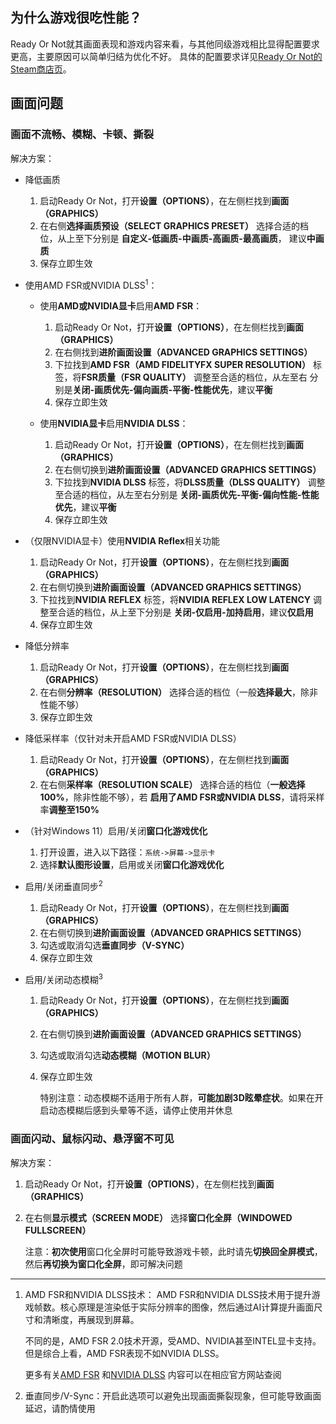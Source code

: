 ## 为什么游戏很吃性能？

Ready Or Not就其画面表现和游戏内容来看，与其他同级游戏相比显得配置要求更高，主要原因可以简单归结为优化不好。
具体的配置要求详见[Ready Or Not的Steam商店页](https://store.steampowered.com/app/1144200/Ready_or_Not/)。

## 画面问题

### 画面不流畅、模糊、卡顿、撕裂

解决方案：

* 降低画质
    1. 启动Ready Or Not，打开**设置（OPTIONS）**，在左侧栏找到**画面（GRAPHICS）**
    2. 在右侧**选择画质预设（SELECT GRAPHICS PRESET）** 选择合适的档位，从上至下分别是
       **自定义-低画质-中画质-高画质-最高画质**， 建议**中画质**
    3. 保存立即生效

* 使用AMD FSR或NVIDIA DLSS<sup>1</sup>：
    * 使用**AMD或NVIDIA显卡**启用**AMD FSR**：
        1. 启动Ready Or Not，打开**设置（OPTIONS）**，在左侧栏找到**画面（GRAPHICS）**
        2. 在右侧找到**进阶画面设置（ADVANCED GRAPHICS SETTINGS）**
        3. 下拉找到**AMD FSR（AMD FIDELITYFX SUPER RESOLUTION）** 标签，将**FSR质量（FSR QUALITY）** 调整至合适的档位，从左至右
           分别是**关闭-画质优先-偏向画质-平衡-性能优先**，建议**平衡**
        4. 保存立即生效

    * 使用**NVIDIA显卡**启用**NVIDIA DLSS**：
        1. 启动Ready Or Not，打开**设置（OPTIONS）**，在左侧栏找到**画面（GRAPHICS）**
        2. 在右侧切换到**进阶画面设置（ADVANCED GRAPHICS SETTINGS）**
        3. 下拉找到**NVIDIA DLSS** 标签，将**DLSS质量（DLSS QUALITY）** 调整至合适的档位，从左至右分别是
           **关闭-画质优先-平衡-偏向性能-性能优先**，建议**平衡**
        4. 保存立即生效

* （仅限NVIDIA显卡）使用**NVIDIA Reflex**相关功能
    1. 启动Ready Or Not，打开**设置（OPTIONS）**，在左侧栏找到**画面（GRAPHICS）**
    2. 在右侧切换到**进阶画面设置（ADVANCED GRAPHICS SETTINGS）**
    3. 下拉找到**NVIDIA REFLEX** 标签，将**NVIDIA REFLEX LOW LATENCY** 调整至合适的档位，从上至下分别是
       **关闭-仅启用-加持启用**，建议**仅启用**
    4. 保存立即生效

* 降低分辨率
    1. 启动Ready Or Not，打开**设置（OPTIONS）**，在左侧栏找到**画面（GRAPHICS）**
    2. 在右侧**分辨率（RESOLUTION）** 选择合适的档位（一般**选择最大**，除非性能不够）
    3. 保存立即生效

* 降低采样率（仅针对未开启AMD FSR或NVIDIA DLSS）
    1. 启动Ready Or Not，打开**设置（OPTIONS）**，在左侧栏找到**画面（GRAPHICS）**
    2. 在右侧**采样率（RESOLUTION SCALE）** 选择合适的档位（**一般选择100%**，除非性能不够），若
       **启用了AMD FSR或NVIDIA DLSS**，请将采样率**调整至150%**

* （针对Windows 11）启用/关闭**窗口化游戏优化**
    1. 打开设置，进入以下路径：`系统->屏幕->显示卡`
    2. 选择**默认图形设置**，启用或关闭**窗口化游戏优化**

* 启用/关闭垂直同步<sup>2</sup>
    1. 启动Ready Or Not，打开**设置（OPTIONS）**，在左侧栏找到**画面（GRAPHICS）**
    2. 在右侧切换到**进阶画面设置（ADVANCED GRAPHICS SETTINGS）**
    3. 勾选或取消勾选**垂直同步（V-SYNC）**
    4. 保存立即生效

* 启用/关闭动态模糊<sup>3</sup>
    1. 启动Ready Or Not，打开**设置（OPTIONS）**，在左侧栏找到**画面（GRAPHICS）**
    2. 在右侧切换到**进阶画面设置（ADVANCED GRAPHICS SETTINGS）**
    3. 勾选或取消勾选**动态模糊（MOTION BLUR）**
    4. 保存立即生效

       特别注意：动态模糊不适用于所有人群，**可能加剧3D眩晕症状**。如果在开启动态模糊后感到头晕等不适，请停止使用并休息

### 画面闪动、鼠标闪动、悬浮窗不可见

解决方案：

1. 启动Ready Or Not，打开**设置（OPTIONS）**，在左侧栏找到**画面（GRAPHICS）**
2. 在右侧**显示模式（SCREEN MODE）** 选择**窗口化全屏（WINDOWED FULLSCREEN）**

   注意：**初次使用**窗口化全屏时可能导致游戏卡顿，此时请先**切换回全屏模式**，然后**再切换为窗口化全屏**，即可解决问题

---

1. AMD FSR和NVIDIA DLSS技术：
   AMD FSR和NVIDIA DLSS技术用于提升游戏帧数。核心原理是渲染低于实际分辨率的图像，然后通过AI计算提升画面尺寸和清晰度，再展现到屏幕。

   不同的是，AMD FSR 2.0技术开源，受AMD、NVIDIA甚至INTEL显卡支持。但是综合上看，AMD FSR表现不如NVIDIA DLSS。

   更多有关[AMD FSR](https://www.amd.com/zh-hans/technologies/fidelityfx-super-resolution)
   和[NVIDIA DLSS](https://www.nvidia.cn/geforce/technologies/dlss/)
   内容可以在相应官方网站查阅
2. 垂直同步/V-Sync：开启此选项可以避免出现画面撕裂现象，但可能导致画面延迟，请酌情使用